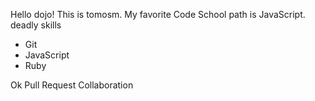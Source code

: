 Hello dojo!
This is tomosm.
My favorite Code School path is JavaScript.
deadly skills
* Git
* JavaScript
* Ruby

Ok Pull Request Collaboration

